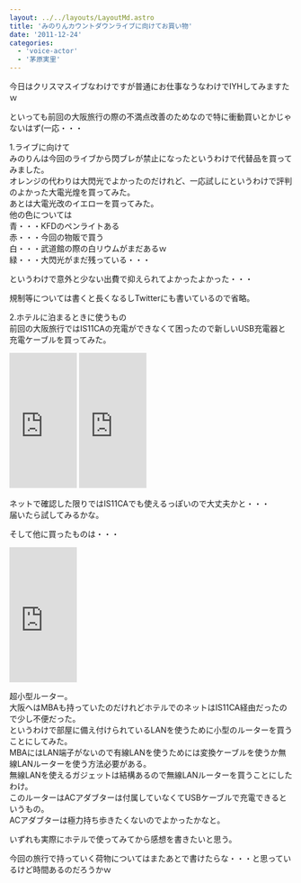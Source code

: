 ```yaml
---
layout: ../../layouts/LayoutMd.astro
title: 'みのりんカウントダウンライブに向けてお買い物'
date: '2011-12-24'
categories:
  - 'voice-actor'
  - '茅原実里'
---
```


今日はクリスマスイブなわけですが普通にお仕事なうなわけでIYHしてみますたｗ

といっても前回の大阪旅行の際の不満点改善のためなので特に衝動買いとかじゃないはず(一応・・・

1.ライブに向けて  
みのりんは今回のライブから閃ブレが禁止になったというわけで代替品を買ってみました。  
オレンジの代わりは大閃光でよかったのだけれど、一応試しにというわけで評判のよかった大電光煌を買ってみた。  
あとは大電光改のイエローを買ってみた。  
他の色については  
青・・・KFDのペンライトある  
赤・・・今回の物販で買う  
白・・・武道館の際の白リウムがまだあるｗ  
緑・・・大閃光がまだ残っている・・・

というわけで意外と少ない出費で抑えられてよかったよかった・・・

規制等については書くと長くなるしTwitterにも書いているので省略。

2.ホテルに泊まるときに使うもの  
前回の大阪旅行ではIS11CAの充電ができなくて困ったので新しいUSB充電器と充電ケーブルを買ってみた。

<iframe style="width: 120px; height: 240px;" src="http://rcm-jp.amazon.co.jp/e/cm?lt1=_blank&amp;bc1=000000&amp;IS2=1&amp;bg1=FFFFFF&amp;fc1=000000&amp;lc1=0000FF&amp;t=mizuka123-22&amp;o=9&amp;p=8&amp;l=as4&amp;m=amazon&amp;f=ifr&amp;ref=ss_til&amp;asins=B004LZ5UIC" frameborder="0" marginwidth="0" marginheight="0" scrolling="no" width="320" height="240"></iframe>

<iframe style="width: 120px; height: 240px;" src="http://rcm-jp.amazon.co.jp/e/cm?lt1=_blank&amp;bc1=000000&amp;IS2=1&amp;bg1=FFFFFF&amp;fc1=000000&amp;lc1=0000FF&amp;t=mizuka123-22&amp;o=9&amp;p=8&amp;l=as4&amp;m=amazon&amp;f=ifr&amp;ref=ss_til&amp;asins=B003XDTCD2" frameborder="0" marginwidth="0" marginheight="0" scrolling="no" width="320" height="240"></iframe>

ネットで確認した限りではIS11CAでも使えるっぽいので大丈夫かと・・・  
届いたら試してみるかな。

そして他に買ったものは・・・

<iframe style="width: 120px; height: 240px;" src="http://rcm-jp.amazon.co.jp/e/cm?lt1=_blank&amp;bc1=000000&amp;IS2=1&amp;bg1=FFFFFF&amp;fc1=000000&amp;lc1=0000FF&amp;t=mizuka123-22&amp;o=9&amp;p=8&amp;l=as4&amp;m=amazon&amp;f=ifr&amp;ref=ss_til&amp;asins=B004G8Q7DQ" frameborder="0" marginwidth="0" marginheight="0" scrolling="no" width="320" height="240"></iframe>

超小型ルーター。  
大阪へはMBAも持っていたのだけれどホテルでのネットはIS11CA経由だったので少し不便だった。  
というわけで部屋に備え付けられているLANを使うために小型のルーターを買うことにしてみた。  
MBAにはLAN端子がないので有線LANを使うためには変換ケーブルを使うか無線LANルーターを使う方法必要がある。   
無線LANを使えるガジェットは結構あるので無線LANルーターを買うことにしたわけ。  
このルーターはACアダブターは付属していなくてUSBケーブルで充電できるというもの。  
ACアダブターは極力持ち歩きたくないのでよかったかなと。

いずれも実際にホテルで使ってみてから感想を書きたいと思う。

今回の旅行で持っていく荷物についてはまたあとで書けたらな・・・と思っているけど時間あるのだろうかｗ

